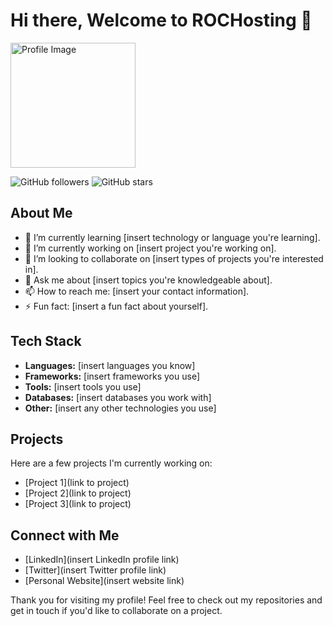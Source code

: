 # Hi there, Welcome to ROCHosting 👋

<img src="https://github.com/user-attachments/assets/b9a02839-9ca3-4ffb-8f04-3fc99bcbc337" alt="Profile Image" width="200"/>

![GitHub followers](https://img.shields.io/github/followers/DonBaguette?style=social)
![GitHub stars](https://img.shields.io/github/stars/DonBaguette?style=social)

## About Me

- 🌱 I’m currently learning [insert technology or language you're learning].
- 🔭 I’m currently working on [insert project you're working on].
- 👯 I’m looking to collaborate on [insert types of projects you're interested in].
- 💬 Ask me about [insert topics you're knowledgeable about].
- 📫 How to reach me: [insert your contact information].
- ⚡ Fun fact: [insert a fun fact about yourself].

## Tech Stack

- **Languages:** [insert languages you know]
- **Frameworks:** [insert frameworks you use]
- **Tools:** [insert tools you use]
- **Databases:** [insert databases you work with]
- **Other:** [insert any other technologies you use]

## Projects

Here are a few projects I'm currently working on:

- [Project 1](link to project)
- [Project 2](link to project)
- [Project 3](link to project)

## Connect with Me

- [LinkedIn](insert LinkedIn profile link)
- [Twitter](insert Twitter profile link)
- [Personal Website](insert website link)

Thank you for visiting my profile! Feel free to check out my repositories and get in touch if you'd like to collaborate on a project.
